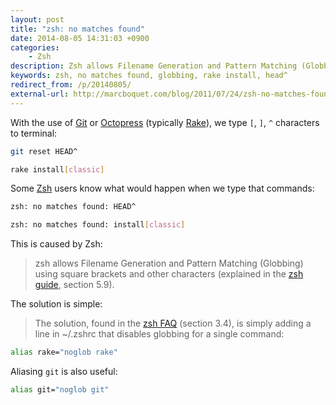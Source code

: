 ```yaml
---
layout: post
title: "zsh: no matches found"
date: 2014-08-05 14:31:03 +0900
categories:
    - Zsh
description: Zsh allows Filename Generation and Pattern Matching (Globbing) using square brackets and other characters. That may cause problem with shell commands.
keywords: zsh, no matches found, globbing, rake install, head^
redirect_from: /p/20140805/
external-url: http://marcboquet.com/blog/2011/07/24/zsh-no-matches-found/
---
```


With the use of [Git][] or [Octopress][] (typically [Rake][]), we type `[`, `]`, `^` characters to terminal:

[Git]: http://www.git-scm.com
[Octopress]: http://octopress.org
[Rake]: https://github.com/ruby/rake

``` sh
git reset HEAD^
```

``` sh
rake install[classic]
```

Some [Zsh][] users know what would happen when we type that commands:

[Zsh]: http://www.zsh.org

``` sh
zsh: no matches found: HEAD^
```

``` sh
zsh: no matches found: install[classic]
```

This is caused by Zsh:

> zsh allows Filename Generation and Pattern Matching (Globbing) using square brackets and other characters (explained in the [zsh guide](http://zsh.sourceforge.net/Guide/zshguide05.html), section 5.9).

The solution is simple:

> The solution, found in the [zsh FAQ](http://zsh.sourceforge.net/FAQ/zshfaq03.html) (section 3.4), is simply adding a line in ~/.zshrc that disables globbing for a single command:

``` sh
alias rake="noglob rake"
```

Aliasing `git` is also useful:

``` sh
alias git="noglob git"
```
